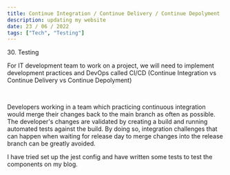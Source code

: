 ```yaml
---
title: Continue Integration / Continue Delivery / Continue Depolyment
description: updating my website
date: 23 / 06 / 2022
tags: ["Tech", "Testing"]
---
```


<p>30. Testing</p>

<p> 
For IT development team to work on a project, we will need to implement development practices and DevOps called CI/CD (Continue Integration vs Continue Delivery vs Continue Depolyment)
</p>
<br />
<p>
Developers working in a team which practicing continuous integration would merge their changes back to the main branch as often as possible. The developer's changes are validated by creating a build and running automated tests against the build. By doing so, integration challenges that can happen when waiting for release day to merge changes into the release branch can be greatly avoided.
</p>
<p>
<p>
I have tried set up the jest config and have written some tests to test the components on my blog.
</p>

<img src="/Blog/20220622-1.png" alt="">
<img src="/Blog/20220622-2.png" alt="">
<img src="/Blog/20220622-3.png" alt="">
